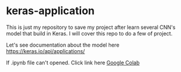 # keras-application
This is just my repository to save my project after learn several CNN's model that build in Keras. I will cover this repo to do a few of project.

Let's see documentation about the model here
https://keras.io/api/applications/

If .ipynb file can't opened. Click link here <a href="https://colab.research.google.com/drive/1tMJAF9gpMAa7qvAx6BNB1tQ61SiWF0m-#scrollTo=2_gS0Mq7HZUE&uniqifier=1">Google Colab</a>
